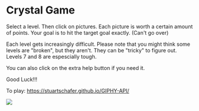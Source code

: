 # Crystal Game

Select a level.  Then click on pictures.  Each picture is worth a certain amount of points.  Your goal is to hit the target goal exactly. (Can't go over)

Each level gets increasingly difficult.  Please note that you might think some levels are "broken", but they aren't.  They can be "tricky" to figure out.  Levels 7 and 8 are espescially tough.

You can also click on the extra help button if you need it.

Good Luck!!!

To play:
https://stuartschafer.github.io/GIPHY-API/

![](public/crystal.gif)